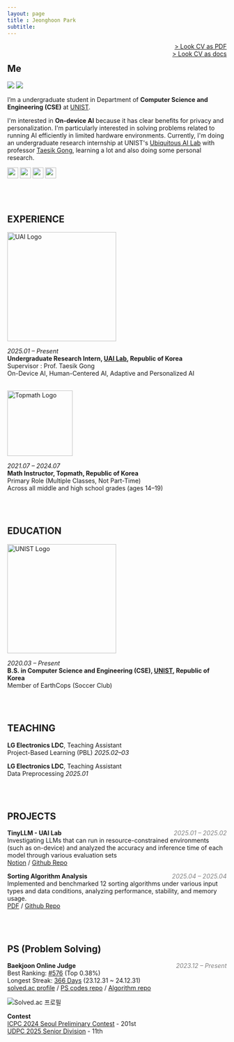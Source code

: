 ```yaml
---
layout: page
title : Jeonghoon Park
subtitle: 
---
```

<span style="float: right; "><a href="https://drive.google.com/file/d/1-hnP4m8VDXOOgTyCjOG5TG7dDwpXdZil/view?usp=drive_link"><span class="color_strong">> Look CV as PDF</span></a> </span>  
<span style="float: right; "><a href="https://docs.google.com/document/d/1bB1oRGQLz7CdFOSeQ7TDATfNh-0aqKD9yZqbrmqVTZc/edit?usp=sharing"><span class="color_strong">> Look CV as docs</span></a> </span>



## Me

<div class="image-flex">
  <img src="{{ '/assets/img/profile1.jpg' | relative_url }}">
  <img src="{{ '/assets/img/profile3.jpg' | relative_url }}">
</div>

I’m a undergraduate student in Department of **Computer Science and Engineering (CSE)** at [UNIST](https://www.unist.ac.kr/).  

I'm interested in **On-device AI** because it has clear benefits for privacy and personalization. I'm particularly interested in solving problems related to running AI efficiently in limited hardware environments. Currently, I'm doing an undergraduate research internship at UNIST's <a href="https://sites.google.com/view/uailab/home/">Ubiquitous AI Lab</a> with professor <a href="https://taesikgong.com/">Taesik Gong</a>, learning a lot and also doing some personal research.
<div>
  <!-- <a href="https://hoonably.github.io/"><img src="https://img.shields.io/badge/-Website-EF4223?style=flat&logo=codeigniter&logoColor=white&" style="height: 25px; display: inline-block;"></a> -->
  <a href="https://github.com/hoonably"><img src="https://img.shields.io/badge/-Github-181717?style=flat&logo=GitHub&logoColor=white&" style="height: 25px; display: inline-block;"></a>
  <a href="https://www.linkedin.com/in/hoonably"><img src="https://img.shields.io/badge/linkedin-0A66C2?style=flat&logo=linkedin&logoColor=white&" style="height: 25px; display: inline-block;"></a>
  <a href="https://www.instagram.com/hoonably"><img src="https://img.shields.io/badge/Instagram-E4405F?style=flat&logo=instagram&logoColor=white&" style="height: 25px; display: inline-block;"></a>
  <a href="mailto:{{ site.author.email }}"><img src="https://img.shields.io/badge/Mail-D14836?style=flat&logo=gmail&logoColor=white" style="height: 25px; display: inline-block;"></a>
</div>

<br><br>

## EXPERIENCE

<img src="https://github.com/user-attachments/assets/61a0d2c3-2b5d-4809-a8f2-e9288681715e" width="250" alt="UAI Logo" />

<i> 2025.01 – Present</i>   
**Undergraduate Research Intern, [UAI Lab](https://sites.google.com/view/uailab/home?authuser=0), Republic of Korea**  
Supervisor : Prof. Taesik Gong  
On-Device AI, Human-Centered AI, Adaptive and Personalized AI  

<br>

<img src="https://github.com/user-attachments/assets/40592a8c-56c4-442e-bf8f-15a40e25f7ed" width="150" alt="Topmath Logo" />

<i> 2021.07 – 2024.07</i>   
**Math Instructor, Topmath, Republic of Korea**  
Primary Role (Multiple Classes, Not Part-Time)  
Across all middle and high school grades (ages 14–19)

<br><br>

## EDUCATION

<img src="https://github.com/user-attachments/assets/9202b661-f7a6-4d80-9b4f-10f1bc5a7654" width="250" alt="UNIST Logo" />

<i>2020.03 – Present</i>  
**B.S. in Computer Science and Engineering (CSE), [UNIST](https://www.unist.ac.kr/), Republic of Korea**  
Member of EarthCops (Soccer Club)

<br><br>

## TEACHING

<!-- **UNIST**, Teaching Assistant (Tentative)  
Data Structures <i>2025.09–12</i>   -->

**LG Electronics LDC**, Teaching Assistant  
Project-Based Learning (PBL) <i>2025.02–03</i>  

**LG Electronics LDC**, Teaching Assistant  
Data Preprocessing <i>2025.01</i>  

<br><br>

## PROJECTS
**TinyLLM - UAI Lab**  <i style="float: right; color: #828282;">2025.01 – 2025.02</i>  
Investigating LLMs that can run in resource-constrained environments (such as on-device) and analyzed the accuracy and inference time of each model through various evaluation sets  
<a href="https://foil-plant-837.notion.site/TinyLLM-181451cf7b798058b1d0dc189ab6d30d?pvs=4">Notion</a> / <a href="https://github.com/hoonably/TinyLLM">Github Repo</a>  

**Sorting Algorithm Analysis** <i style="float: right; color: #828282;">2025.04 – 2025.04</i>  
Implemented and benchmarked 12 sorting algorithms under various input types and data conditions, analyzing performance, stability, and memory usage.  
<a href="https://hoonably.github.io/files/Sorting_Algorithm_Analysis_and_Implementation.pdf">PDF</a> / <a href="https://github.com/hoonably/Sorting-Project">Github Repo</a>

<br><br>

## PS (Problem Solving)
**Baekjoon Online Judge**  <i style="float: right; color: #828282;">2023.12 – Present</i>  
Best Ranking: <u>#576</u> (Top 0.38%)  
Longest Streak: <u>366 Days</u> (23.12.31 ~ 24.12.31)  
<a href="https://solved.ac/hoonably" target="_blank">solved.ac profile</a> /
<a href="https://github.com/hoonably/PS" target="_blank">PS codes repo</a> /
<a href="https://github.com/hoonably/algorithm" target="_blank">Algorithm repo</a>

<a href="https://solved.ac/hoonably" style="margin-right: 10px;" target="_blank">
  <img src="http://mazassumnida.wtf/api/v2/generate_badge?boj=hoonably" alt="Solved.ac 프로필" style="display: inline-block;">
</a>
<!-- <a href="https://solved.ac/hoonably" target="_blank">
  <img src="http://mazandi.herokuapp.com/api?handle=hoonably&theme=dark" alt="mazandi profile" style="display: inline-block;">
</a> -->

**Contest**  
<a href="https://icpckorea.org/2024-seoul/preliminary">ICPC 2024 Seoul Preliminary Contest</a> - 201st  
<a href="https://github.com/user-attachments/assets/97edb7e4-69f2-4c7d-bcd8-40ac526ae9a1">UDPC 2025 Senior Division</a> - 11th  

<br><br>
